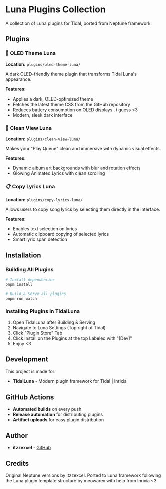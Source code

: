 # Luna Plugins Collection

A collection of Luna plugins for Tidal, ported from Neptune framework.

## Plugins

### 🎨 OLED Theme Luna
**Location:** `plugins/oled-theme-luna/`

A dark OLED-friendly theme plugin that transforms Tidal Luna's appearance.

**Features:**
- Applies a dark, OLED-optimized theme
- Fetches the latest theme CSS from the GitHub repository
- Reduces battery consumption on OLED displays.. i guess <3
- Modern, sleek dark interface

### 🎵 Clean View Luna  
**Location:** `plugins/clean-view-luna/`

Makes your "Play Queue" clean and immersive with dynamic visual effects.

**Features:**
- Dynamic album art backgrounds with blur and rotation effects
- Glowing Animated Lyrics with clean scrolling

### 📋 Copy Lyrics Luna
**Location:** `plugins/copy-lyrics-luna/`

Allows users to copy song lyrics by selecting them directly in the interface.

**Features:**
- Enables text selection on lyrics
- Automatic clipboard copying of selected lyrics
- Smart lyric span detection

## Installation

### Building All Plugins
```bash
# Install dependencies
pnpm install

# Build & Serve all plugins
pnpm run watch
```

### Installing Plugins in TidalLuna
1. Open TidalLuna after Building & Serving
2. Navigate to Luna Settings (Top right of Tidal)
3. Click "Plugin Store" Tab
4. Click Install on the Plugins at the top Labeled with "[Dev]"
5. Enjoy <3

## Development

This project is made for:
- **TidalLuna** - Modern plugin framework for Tidal | Inrixia

## GitHub Actions

- **Automated builds** on every push
- **Release automation** for distributing plugins
- **Artifact uploads** for easy plugin distribution

## Author

- **itzzexcel** - [GitHub](https://github.com/ItzzExcel)

## Credits

Original Neptune versions by itzzexcel. Ported to Luna framework following the Luna plugin template structure by meowarex with help from Inrixia <3 